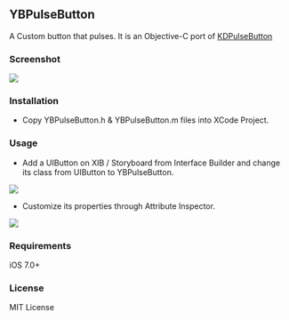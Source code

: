 ## YBPulseButton
A Custom button that pulses. It is an Objective-C port of [KDPulseButton](https://github.com/KaiqueDamato/KDPulseButton)

### Screenshot
![](https://github.com/YahyaBagia/YBPulseButton/blob/master/YBPulseButton/YBPulseButton.gif)

### Installation
- Copy YBPulseButton.h & YBPulseButton.m files into XCode Project.

### Usage
- Add a UIButton on XIB / Storyboard from Interface Builder and change its class from UIButton to YBPulseButton.

![](https://github.com/YahyaBagia/YBPulseButton/blob/master/YBPulseButton/img_IdentityInspector.png)

- Customize its properties through Attribute Inspector.

![](https://github.com/YahyaBagia/YBPulseButton/blob/master/YBPulseButton/img_AttributeInspector.png)

### Requirements
iOS 7.0+

### License
MIT License
